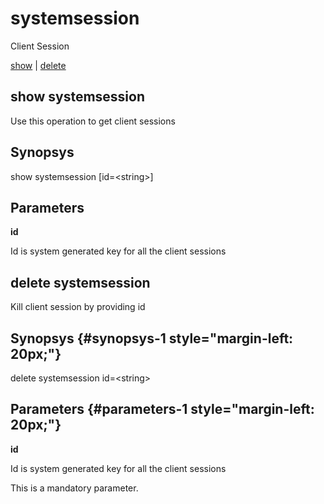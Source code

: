 # systemsession

Client Session

[show](#show%20systemsession) | [delete](#delete%20systemsession)

## show systemsession

Use this operation to get client sessions

## Synopsys 

show systemsession \[id=&lt;string&gt;\]

## Parameters 

**id**

Id is system generated key for all the client sessions

## delete systemsession

Kill client session by providing id

## Synopsys {#synopsys-1 style="margin-left: 20px;"}

delete systemsession id=&lt;string&gt;

## Parameters {#parameters-1 style="margin-left: 20px;"}

**id**

Id is system generated key for all the client sessions

This is a mandatory parameter.
